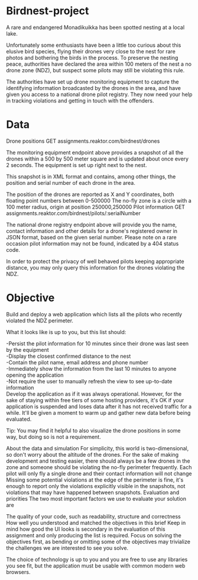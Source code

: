 # Birdnest-project


A rare and endangered Monadikuikka has been spotted nesting at a local lake.

Unfortunately some enthusiasts have been a little too curious about this elusive bird species, flying their drones very close to the nest for rare photos and bothering the birds in the process.
To preserve the nesting peace, authorities have declared the area within 100 meters of the nest a no drone zone (NDZ), but suspect some pilots may still be violating this rule.

The authorities have set up drone monitoring equipment to capture the identifying information broadcasted by the drones in the area, and have given you access to a national drone pilot registry. They now need your help in tracking violations and getting in touch with the offenders.
# Data
Drone positions
GET assignments.reaktor.com/birdnest/drones

The monitoring equipment endpoint above provides a snapshot of all the drones within a 500 by 500 meter square and is updated about once every 2 seconds. The equipment is set up right next to the nest.

This snapshot is in XML format and contains, among other things, the position and serial number of each drone in the area.

The position of the drones are reported as X and Y coordinates, both floating point numbers between 0-500000
The no-fly zone is a circle with a 100 meter radius, origin at position 250000,250000
Pilot information
GET assignments.reaktor.com/birdnest/pilots/:serialNumber

The national drone registry endpoint above will provide you the name, contact information and other details for a drone's registered owner in JSON format, based on the given serial number. Please note on a rare occasion pilot information may not be found, indicated by a 404 status code.

In order to protect the privacy of well behaved pilots keeping appropriate distance, you may only query this information for the drones violating the NDZ.

# Objective
Build and deploy a web application which lists all the pilots who recently violated the NDZ perimeter.

What it looks like is up to you, but this list should:<br />

-Persist the pilot information for 10 minutes since their drone was last seen by the equipment<br />
-Display the closest confirmed distance to the nest<br />
-Contain the pilot name, email address and phone number<br />
-Immediately show the information from the last 10 minutes to anyone opening the application<br />
-Not require the user to manually refresh the view to see up-to-date information<br />
Develop the application as if it was always operational. However, for the sake of staying within free tiers of some hosting providers, it's OK if your application is suspended and loses data after it has not received traffic for a while. It'll be given a moment to warm up and gather new data before being evaluated.

Tip: You may find it helpful to also visualize the drone positions in some way, but doing so is not a requirement.

About the data and simulation
For simplicity, this world is two-dimensional, so don't worry about the altitude of the drones.
For the sake of making development and testing easier, there should always be a few drones in the zone and someone should be violating the no-fly perimeter frequently.
Each pilot will only fly a single drone and their contact information will not change
Missing some potential violations at the edge of the perimeter is fine, it's enough to report only the violations explicitly visible in the snapshots, not violations that may have happened between snapshots.
Evaluation and priorities
The two most important factors we use to evaluate your solution are

The quality of your code, such as readability, structure and correctness
How well you understood and matched the objectives in this brief
Keep in mind how good the UI looks is secondary in the evaluation of this assignment and only producing the list is required. Focus on solving the objectives first, as bending or omitting some of the objectives may trivialize the challenges we are interested to see you solve.

The choice of technology is up to you and you are free to use any libraries you see fit, but the application must be usable with common modern web browsers.
